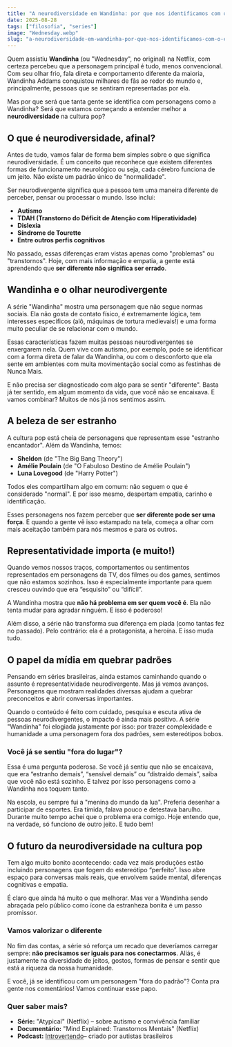 ```yaml
---
title: "A neurodiversidade em Wandinha: por que nos identificamos com o estranho?"
date: 2025-08-28
tags: ["filosofia", "series"]
image: "Wednesday.webp"
slug: "a-neurodiversidade-em-wandinha-por-que-nos-identificamos-com-o-estranho"
---
```


Quem assistiu **Wandinha** (ou "Wednesday", no original) na Netflix, com certeza percebeu que a personagem principal é tudo, menos convencional. Com seu olhar frio, fala direta e comportamento diferente da maioria, Wandinha Addams conquistou milhares de fãs ao redor do mundo e, principalmente, pessoas que se sentiram representadas por ela.

Mas por que será que tanta gente se identifica com personagens como a Wandinha? Será que estamos começando a entender melhor a **neurodiversidade** na cultura pop?

## O que é neurodiversidade, afinal?

Antes de tudo, vamos falar de forma bem simples sobre o que significa neurodiversidade. É um conceito que reconhece que existem diferentes formas de funcionamento neurológico ou seja, cada cérebro funciona de um jeito. Não existe um padrão único de "normalidade".

Ser neurodivergente significa que a pessoa tem uma maneira diferente de perceber, pensar ou processar o mundo. Isso inclui:

*   **Autismo**
*   **TDAH (Transtorno do Déficit de Atenção com Hiperatividade)**
*   **Dislexia**
*   **Síndrome de Tourette**
*   **Entre outros perfis cognitivos**

No passado, essas diferenças eram vistas apenas como "problemas" ou "transtornos". Hoje, com mais informação e empatia, a gente está aprendendo que **ser diferente não significa ser errado**.

## Wandinha e o olhar neurodivergente

A série "Wandinha" mostra uma personagem que não segue normas sociais. Ela não gosta de contato físico, é extremamente lógica, tem interesses específicos (alô, máquinas de tortura medievais!) e uma forma muito peculiar de se relacionar com o mundo.

Essas características fazem muitas pessoas neurodivergentes se enxergarem nela. Quem vive com autismo, por exemplo, pode se identificar com a forma direta de falar da Wandinha, ou com o desconforto que ela sente em ambientes com muita movimentação social como as festinhas de Nunca Mais.

E não precisa ser diagnosticado com algo para se sentir "diferente". Basta já ter sentido, em algum momento da vida, que você não se encaixava. E vamos combinar? Muitos de nós já nos sentimos assim.

## A beleza de ser estranho

A cultura pop está cheia de personagens que representam esse "estranho encantador". Além da Wandinha, temos:

*   **Sheldon** (de "The Big Bang Theory")
*   **Amélie Poulain** (de "O Fabuloso Destino de Amélie Poulain")
*   **Luna Lovegood** (de "Harry Potter")

Todos eles compartilham algo em comum: não seguem o que é considerado "normal". E por isso mesmo, despertam empatia, carinho e identificação.

Esses personagens nos fazem perceber que **ser diferente pode ser uma força**. E quando a gente vê isso estampado na tela, começa a olhar com mais aceitação também para nós mesmos e para os outros.

## Representatividade importa (e muito!)

Quando vemos nossos traços, comportamentos ou sentimentos representados em personagens da TV, dos filmes ou dos games, sentimos que não estamos sozinhos. Isso é especialmente importante para quem cresceu ouvindo que era “esquisito” ou “difícil”.

A Wandinha mostra que **não há problema em ser quem você é**. Ela não tenta mudar para agradar ninguém. E isso é poderoso!

Além disso, a série não transforma sua diferença em piada (como tantas fez no passado). Pelo contrário: ela é a protagonista, a heroína. E isso muda tudo.

## O papel da mídia em quebrar padrões

Pensando em séries brasileiras, ainda estamos caminhando quando o assunto é representatividade neurodivergente. Mas já vemos avanços. Personagens que mostram realidades diversas ajudam a quebrar preconceitos e abrir conversas importantes.

Quando o conteúdo é feito com cuidado, pesquisa e escuta ativa de pessoas neurodivergentes, o impacto é ainda mais positivo. A série "Wandinha" foi elogiada justamente por isso: por trazer complexidade e humanidade a uma personagem fora dos padrões, sem estereótipos bobos.

### Você já se sentiu "fora do lugar"?

Essa é uma pergunta poderosa. Se você já sentiu que não se encaixava, que era “estranho demais”, “sensível demais” ou “distraído demais”, saiba que você não está sozinho. E talvez por isso personagens como a Wandinha nos toquem tanto.

Na escola, eu sempre fui a "menina do mundo da lua". Preferia desenhar a participar de esportes. Era tímida, falava pouco e detestava barulho. Durante muito tempo achei que o problema era comigo. Hoje entendo que, na verdade, só funciono de outro jeito. E tudo bem!

## O futuro da neurodiversidade na cultura pop

Tem algo muito bonito acontecendo: cada vez mais produções estão incluindo personagens que fogem do estereótipo “perfeito”. Isso abre espaço para conversas mais reais, que envolvem saúde mental, diferenças cognitivas e empatia.

É claro que ainda há muito o que melhorar. Mas ver a Wandinha sendo abraçada pelo público como ícone da estranheza bonita é um passo promissor.

### Vamos valorizar o diferente

No fim das contas, a série só reforça um recado que deveríamos carregar sempre: **não precisamos ser iguais para nos conectarmos**. Aliás, é justamente na diversidade de jeitos, gostos, formas de pensar e sentir que está a riqueza da nossa humanidade.

E você, já se identificou com um personagem "fora do padrão"? Conta pra gente nos comentários! Vamos continuar esse papo.

### Quer saber mais?

*   **Série:** "Atypical" (Netflix) – sobre autismo e convivência familiar
*   **Documentário:** "Mind Explained: Transtornos Mentais" (Netflix)
*   **Podcast:** [Introvertendo](https://www.introvertendo.com.br/)– criado por autistas brasileiros